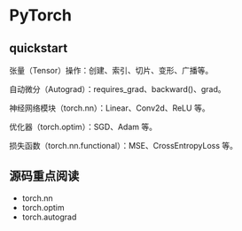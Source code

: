 # PyTorch

## quickstart

张量（Tensor）操作：创建、索引、切片、变形、广播等。

自动微分（Autograd）：requires_grad、backward()、grad。

神经网络模块（torch.nn）：Linear、Conv2d、ReLU 等。

优化器（torch.optim）：SGD、Adam 等。

损失函数（torch.nn.functional）：MSE、CrossEntropyLoss 等。


## 源码重点阅读

- torch.nn
- torch.optim
- torch.autograd

